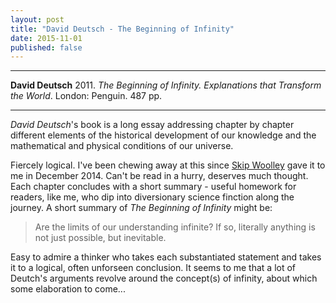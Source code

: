 ```yaml
---
layout: post
title: "David Deutsch - The Beginning of Infinity"
date: 2015-11-01
published: false
---
```




***

<b>David Deutsch</b> 2011.  _The Beginning of Infinity. Explanations that Transform the World_. London: Penguin. 487 pp.

***



*David Deutsch*'s book is a long essay addressing  chapter by chapter different elements of the historical development of our knowledge and the mathematical and physical conditions of our universe.   


Fiercely logical.  I've been chewing away at this since <a href="https://skiptonwoolleyresearch.wordpress.com/"> Skip Woolley</a> gave it to me in December 2014.  Can't be read in a hurry, deserves much thought. Each chapter concludes with a short summary - useful homework for readers, like me, who dip into diversionary science finction along the journey.  A short summary of _The Beginning of Infinity_ might be: 

>Are the limits of our understanding infinite?  If so, literally anything is not just possible, but inevitable.

Easy to admire a thinker who takes each substantiated statement and takes it to a logical, often unforseen conclusion.  It seems to me that a lot of Deutch's arguments revolve around the concept(s) of infinity,  about which some elaboration to come...
